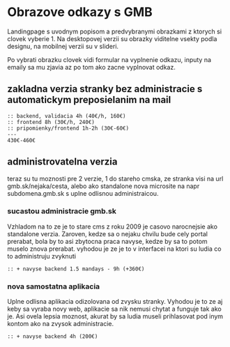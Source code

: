 # Obrazove odkazy s GMB
Landingpage s uvodnym popisom a predvybranymi obrazkami z ktorych si clovek vyberie 1. Na desktopovej verzii su obrazky viditelne vsekty podla designu, na mobilnej verzii su v slideri.  

Po vybrati obrazku clovek vidi formular na vyplnenie odkazu, inputy na emaily sa mu zjavia az po tom ako zacne vyplnovat odkaz. 

## zakladna verzia stranky bez administracie s automatickym preposielanim na mail
	:: backend, validacia 4h (40€/h, 160€)
	:: frontend 8h (30€/h, 240€)
	:: pripomienky/frontend 1h-2h (30€-60€)
	---
	430€-460€
	

## administrovatelna verzia 
teraz su tu moznosti pre 2 verzie, 1 do stareho cmska, ze stranka visi na url gmb.sk/nejaka/cesta, alebo ako standalone nova microsite na napr subdomena.gmb.sk s uplne odlisnou administraicou. 

### sucastou administracie gmb.sk
Vzhladom na to ze je to stare cms z roku 2009 je casovo narocnejsie ako standalone verzia. Zaroven, kedze sa o nejaku chvilu bude cely portal prerabat, bola by to asi zbytocna praca navyse, kedze by sa to potom muselo znova prerabat. vyhodou je ze je to v interfacei na ktori su ludia co to administruju zvyknuti

    :: + navyse backend 1.5 mandays - 9h (+360€)

### nova samostatna aplikacia 
Uplne odlisna aplikacia odizolovana od zvysku stranky. Vyhodou je to ze aj keby sa vyraba novy web, aplikacie sa nik nemusi chytat a funguje tak ako je. Asi ovela lepsia moznost, akurat by sa ludia museli prihlasovat pod inym kontom ako na zvysok administracie.

    :: + navyse backend 4h (200€)
